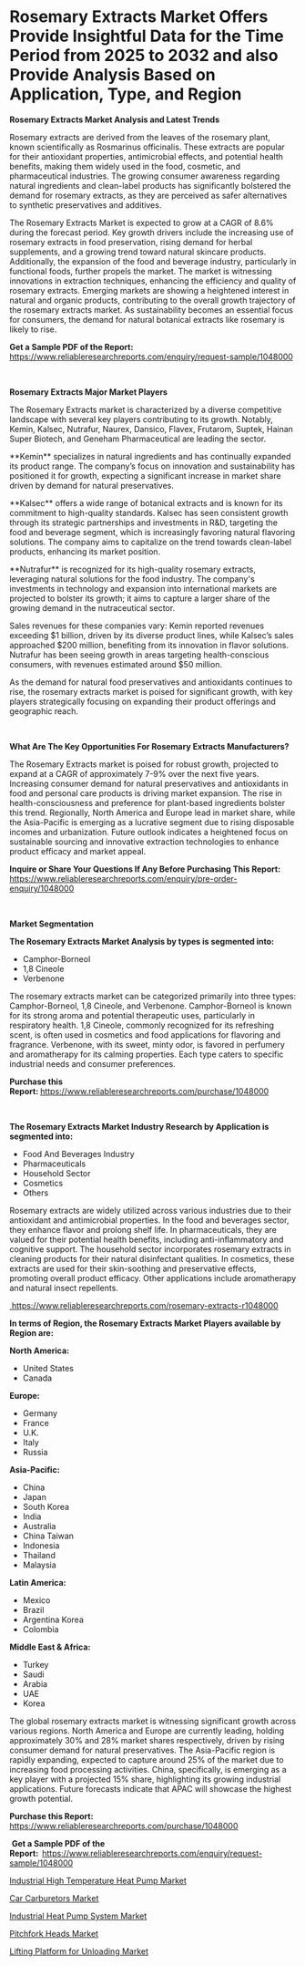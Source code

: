 <p><h1>Rosemary Extracts Market Offers Provide Insightful Data for the Time Period from 2025 to 2032 and also Provide Analysis Based on Application, Type, and Region</h1></p><p><strong>Rosemary Extracts Market Analysis and Latest Trends</strong></p>
<p><p>Rosemary extracts are derived from the leaves of the rosemary plant, known scientifically as Rosmarinus officinalis. These extracts are popular for their antioxidant properties, antimicrobial effects, and potential health benefits, making them widely used in the food, cosmetic, and pharmaceutical industries. The growing consumer awareness regarding natural ingredients and clean-label products has significantly bolstered the demand for rosemary extracts, as they are perceived as safer alternatives to synthetic preservatives and additives.</p><p>The Rosemary Extracts Market is expected to grow at a CAGR of 8.6% during the forecast period. Key growth drivers include the increasing use of rosemary extracts in food preservation, rising demand for herbal supplements, and a growing trend toward natural skincare products. Additionally, the expansion of the food and beverage industry, particularly in functional foods, further propels the market. The market is witnessing innovations in extraction techniques, enhancing the efficiency and quality of rosemary extracts. Emerging markets are showing a heightened interest in natural and organic products, contributing to the overall growth trajectory of the rosemary extracts market. As sustainability becomes an essential focus for consumers, the demand for natural botanical extracts like rosemary is likely to rise.</p></p>
<p><strong>Get a Sample PDF of the Report:&nbsp;</strong> <a href="https://www.reliableresearchreports.com/enquiry/request-sample/1048000?utm_campaign=83&utm_medium=2&utm_source=Github&utm_content=ia&utm_term=28032025&utm_id=rosemary-extracts">https://www.reliableresearchreports.com/enquiry/request-sample/1048000</a></p>
<p>&nbsp;</p>
<p><strong>Rosemary Extracts Major Market Players</strong></p>
<p><p>The Rosemary Extracts market is characterized by a diverse competitive landscape with several key players contributing to its growth. Notably, Kemin, Kalsec, Nutrafur, Naurex, Dansico, Flavex, Frutarom, Suptek, Hainan Super Biotech, and Geneham Pharmaceutical are leading the sector.</p><p>**Kemin** specializes in natural ingredients and has continually expanded its product range. The company’s focus on innovation and sustainability has positioned it for growth, expecting a significant increase in market share driven by demand for natural preservatives.</p><p>**Kalsec** offers a wide range of botanical extracts and is known for its commitment to high-quality standards. Kalsec has seen consistent growth through its strategic partnerships and investments in R&D, targeting the food and beverage segment, which is increasingly favoring natural flavoring solutions. The company aims to capitalize on the trend towards clean-label products, enhancing its market position.</p><p>**Nutrafur** is recognized for its high-quality rosemary extracts, leveraging natural solutions for the food industry. The company's investments in technology and expansion into international markets are projected to bolster its growth; it aims to capture a larger share of the growing demand in the nutraceutical sector.</p><p>Sales revenues for these companies vary: Kemin reported revenues exceeding $1 billion, driven by its diverse product lines, while Kalsec’s sales approached $200 million, benefiting from its innovation in flavor solutions. Nutrafur has been seeing growth in areas targeting health-conscious consumers, with revenues estimated around $50 million.</p><p>As the demand for natural food preservatives and antioxidants continues to rise, the rosemary extracts market is poised for significant growth, with key players strategically focusing on expanding their product offerings and geographic reach.</p></p>
<p>&nbsp;</p>
<p><strong>What Are The Key Opportunities For Rosemary Extracts Manufacturers?</strong></p>
<p><p>The Rosemary Extracts market is poised for robust growth, projected to expand at a CAGR of approximately 7-9% over the next five years. Increasing consumer demand for natural preservatives and antioxidants in food and personal care products is driving market expansion. The rise in health-consciousness and preference for plant-based ingredients bolster this trend. Regionally, North America and Europe lead in market share, while the Asia-Pacific is emerging as a lucrative segment due to rising disposable incomes and urbanization. Future outlook indicates a heightened focus on sustainable sourcing and innovative extraction technologies to enhance product efficacy and market appeal.</p></p>
<p><strong>Inquire or Share Your Questions If Any Before Purchasing This Report:</strong> <a href="https://www.reliableresearchreports.com/enquiry/pre-order-enquiry/1048000?utm_campaign=83&utm_medium=2&utm_source=Github&utm_content=ia&utm_term=28032025&utm_id=rosemary-extracts">https://www.reliableresearchreports.com/enquiry/pre-order-enquiry/1048000</a></p>
<p>&nbsp;</p>
<p><strong>Market Segmentation</strong></p>
<p><strong>The Rosemary Extracts Market Analysis by types is segmented into:</strong></p>
<p><ul><li>Camphor-Borneol</li><li>1,8 Cineole</li><li>Verbenone</li></ul></p>
<p><p>The rosemary extracts market can be categorized primarily into three types: Camphor-Borneol, 1,8 Cineole, and Verbenone. Camphor-Borneol is known for its strong aroma and potential therapeutic uses, particularly in respiratory health. 1,8 Cineole, commonly recognized for its refreshing scent, is often used in cosmetics and food applications for flavoring and fragrance. Verbenone, with its sweet, minty odor, is favored in perfumery and aromatherapy for its calming properties. Each type caters to specific industrial needs and consumer preferences.</p></p>
<p><strong>Purchase this Report:&nbsp;</strong><a href="https://www.reliableresearchreports.com/purchase/1048000?utm_campaign=83&utm_medium=2&utm_source=Github&utm_content=ia&utm_term=28032025&utm_id=rosemary-extracts">https://www.reliableresearchreports.com/purchase/1048000</a></p>
<p>&nbsp;</p>
<p><strong>The Rosemary Extracts Market Industry Research by Application is segmented into:</strong></p>
<p><ul><li>Food And Beverages Industry</li><li>Pharmaceuticals</li><li>Household Sector</li><li>Cosmetics</li><li>Others</li></ul></p>
<p><p>Rosemary extracts are widely utilized across various industries due to their antioxidant and antimicrobial properties. In the food and beverages sector, they enhance flavor and prolong shelf life. In pharmaceuticals, they are valued for their potential health benefits, including anti-inflammatory and cognitive support. The household sector incorporates rosemary extracts in cleaning products for their natural disinfectant qualities. In cosmetics, these extracts are used for their skin-soothing and preservative effects, promoting overall product efficacy. Other applications include aromatherapy and natural insect repellents.</p></p>
<p><a href="https://www.reliableresearchreports.com/rosemary-extracts-r1048000?utm_campaign=83&utm_medium=2&utm_source=Github&utm_content=ia&utm_term=28032025&utm_id=rosemary-extracts">&nbsp;https://www.reliableresearchreports.com/rosemary-extracts-r1048000</a></p>
<p><strong>In terms of Region, the Rosemary Extracts Market Players available by Region are:</strong></p>
<p>
    <p> <strong> North America: </strong>
        <ul>
            <li>United States</li>
            <li>Canada</li>
        </ul>
        </p> 
    <p> <strong> Europe: </strong>
        <ul>
            <li>Germany</li>
            <li>France</li>
            <li>U.K.</li>
            <li>Italy</li>
            <li>Russia</li>
        </ul>
        </p> 
    <p> <strong> Asia-Pacific: </strong>
        <ul>
            <li>China</li>
            <li>Japan</li>
            <li>South Korea</li>
            <li>India</li>
            <li>Australia</li>
            <li>China Taiwan</li>
            <li>Indonesia</li>
            <li>Thailand</li>
            <li>Malaysia</li>
        </ul>
        </p> 
    <p> <strong> Latin America: </strong>
        <ul>
            <li>Mexico</li>
            <li>Brazil</li>
            <li>Argentina Korea</li>
            <li>Colombia</li>
        </ul>
        </p> 
    <p> <strong> Middle East & Africa: </strong>
        <ul>
            <li>Turkey</li>
            <li>Saudi</li>
            <li>Arabia</li>
            <li>UAE</li>
            <li>Korea</li>
        </ul>
    </p>
    </p>
<p><p>The global rosemary extracts market is witnessing significant growth across various regions. North America and Europe are currently leading, holding approximately 30% and 28% market shares respectively, driven by rising consumer demand for natural preservatives. The Asia-Pacific region is rapidly expanding, expected to capture around 25% of the market due to increasing food processing activities. China, specifically, is emerging as a key player with a projected 15% share, highlighting its growing industrial applications. Future forecasts indicate that APAC will showcase the highest growth potential.</p></p>
<p><strong>Purchase this Report: </strong><a href="https://www.reliableresearchreports.com/purchase/1048000?utm_campaign=83&utm_medium=2&utm_source=Github&utm_content=ia&utm_term=28032025&utm_id=rosemary-extracts">https://www.reliableresearchreports.com/purchase/1048000</a></p>
<p>&nbsp;<strong>Get a Sample PDF of the Report:&nbsp;&nbsp;</strong><a href="https://www.reliableresearchreports.com/enquiry/request-sample/1048000?utm_campaign=83&utm_medium=2&utm_source=Github&utm_content=ia&utm_term=28032025&utm_id=rosemary-extracts">https://www.reliableresearchreports.com/enquiry/request-sample/1048000</a></p>
<p><strong></strong></p>
<p><p><a href="https://github.com/mokeleveisel/Market-Research-Report-List-1/blob/main/industrial-high-temperature-heat-pump-market.md?utm_campaign=83&utm_medium=2&utm_source=Github&utm_content=ia&utm_term=28032025&utm_id=rosemary-extracts">Industrial High Temperature Heat Pump Market</a></p><p><a href="https://github.com/abidomamen/Market-Research-Report-List-1/blob/main/car-carburetors-market.md?utm_campaign=83&utm_medium=2&utm_source=Github&utm_content=ia&utm_term=28032025&utm_id=rosemary-extracts">Car Carburetors Market</a></p><p><a href="https://github.com/adelanwkadua/Market-Research-Report-List-1/blob/main/industrial-heat-pump-system-market.md?utm_campaign=83&utm_medium=2&utm_source=Github&utm_content=ia&utm_term=28032025&utm_id=rosemary-extracts">Industrial Heat Pump System Market</a></p><p><a href="https://github.com/baheraennika/Market-Research-Report-List-1/blob/main/pitchfork-heads-market.md?utm_campaign=83&utm_medium=2&utm_source=Github&utm_content=ia&utm_term=28032025&utm_id=rosemary-extracts">Pitchfork Heads Market</a></p><p><a href="https://github.com/elroddrewspm/Market-Research-Report-List-1/blob/main/lifting-platform-for-unloading-market.md?utm_campaign=83&utm_medium=2&utm_source=Github&utm_content=ia&utm_term=28032025&utm_id=rosemary-extracts">Lifting Platform for Unloading Market</a></p></p>